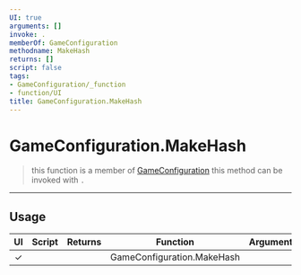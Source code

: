 ```yaml
---
UI: true
arguments: []
invoke: .
memberOf: GameConfiguration
methodname: MakeHash
returns: []
script: false
tags:
- GameConfiguration/_function
- function/UI
title: GameConfiguration.MakeHash
---
```

# GameConfiguration.MakeHash
> this function is a member of [GameConfiguration](civ-6/lua/GameConfiguration.md)
> this method can be invoked with `.`
-----
## Usage
|  UI | Script | Returns | Function | Arguments |
|:---:|:------:|-------:|:--------:|:---------|
|✓| ||GameConfiguration.MakeHash||
